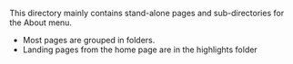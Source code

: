This directory mainly contains stand-alone pages and sub-directories for the About menu.
- Most pages are grouped in folders.
- Landing pages from the home page are in the highlights folder
